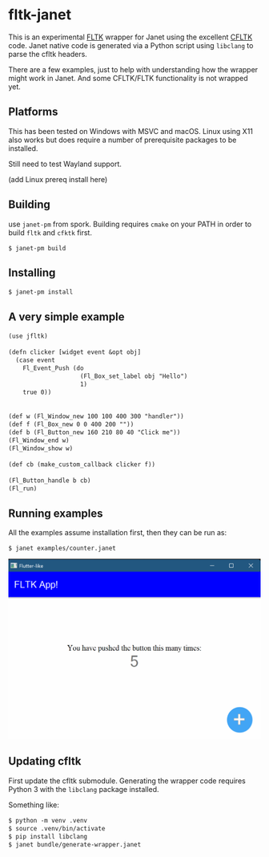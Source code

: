 # fltk-janet

This is an experimental [FLTK](https://www.fltk.org) wrapper for Janet using the
excellent [CFLTK](https://github.com/MoAlyousef/cfltk) code. Janet native code
is generated via a Python script using `libclang` to parse the cfltk headers.

There are a few examples, just to help with understanding how the wrapper
might work in Janet. And some CFLTK/FLTK functionality is not wrapped yet.

## Platforms

This has been tested on Windows with MSVC and macOS. Linux using X11
also works but does require a number of prerequisite packages to be installed.

Still need to test Wayland support.

(add Linux prereq install here)

## Building

use `janet-pm` from spork. Building requires `cmake` on your PATH in order
to build `fltk` and `cfktk` first.

```
$ janet-pm build
```

## Installing

```
$ janet-pm install
```

## A very simple example

```janet
(use jfltk)

(defn clicker [widget event &opt obj]
  (case event
    Fl_Event_Push (do
                    (Fl_Box_set_label obj "Hello")
                    1)
    true 0))


(def w (Fl_Window_new 100 100 400 300 "handler"))
(def f (Fl_Box_new 0 0 400 200 ""))
(def b (Fl_Button_new 160 210 80 40 "Click me"))
(Fl_Window_end w)
(Fl_Window_show w)

(def cb (make_custom_callback clicker f))

(Fl_Button_handle b cb)
(Fl_run)
```

## Running examples

All the examples assume installation first, then they can be
run as:

```
$ janet examples/counter.janet
```

![counter.janet example](https://github.com/rwtolbert/fltk-janet/blob/main/examples/counter.png)

## Updating cfltk

First update the cfltk submodule. Generating the wrapper code requires Python 3 with the
`libclang` package installed.

Something like:

```
$ python -m venv .venv
$ source .venv/bin/activate
$ pip install libclang
$ janet bundle/generate-wrapper.janet
```

